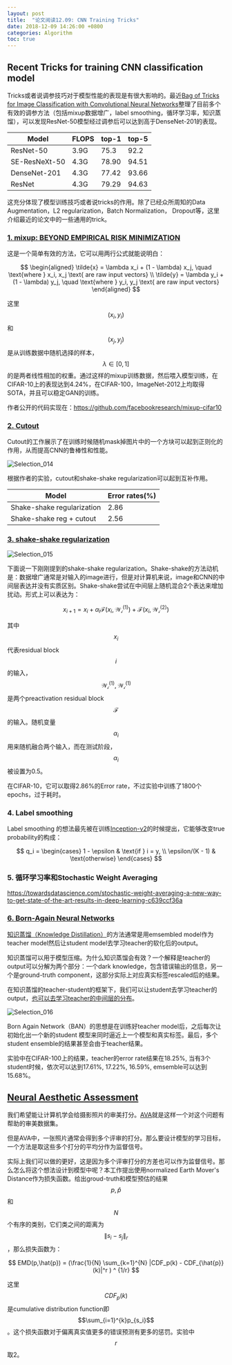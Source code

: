 ```yaml
---
layout: post
title:  "论文阅读12.09: CNN Training Tricks"
date: 2018-12-09 14:26:00 +0800
categories: Algorithm
toc: true
---
```


## Recent Tricks for training CNN classification model

Tricks或者说调参技巧对于模型性能的表现是有很大影响的。最近[Bag of Tricks for Image Classification with Convolutional Neural Networks](https://arxiv.org/pdf/1812.01187v2.pdf)整理了目前多个有效的调参方法（包括mixup数据增广，label smoothing，循环学习率，知识蒸馏），可以发现ResNet-50模型经过调参后可以达到高于DenseNet-201的表现。

| Model         | FLOPS | top-1 | top-5 |
|---------------|-------|-------|-------|
| ResNet-50     |  3.9G | 75.3  | 92.2  |
| SE-ResNeXt-50 |  4.3G | 78.90 | 94.51 |
| DenseNet-201  |  4.3G | 77.42 | 93.66 |
| ResNet        |  4.3G | 79.29 | 94.63 |

这充分体现了模型训练技巧或者说tricks的作用。除了已经众所周知的Data Augmentation，L2 regularization，Batch Normalization， Dropout等，这里介绍最近的论文中的一些通用的trick。

### [1. mixup: BEYOND EMPIRICAL RISK MINIMIZATION](https://arxiv.org/abs/1710.09412)

这是一个简单有效的方法，它可以用两行公式就能说明白：

$$
\begin{aligned}
\tilde{x} = \lambda x_i + (1 - \lambda) x_j, \quad \text{where } x_i, x_j \text{ are raw input vectors} \\
\tilde{y} = \lambda y_i + (1 - \lambda) y_j, \quad \text{where } y_i, y_j \text{ are raw input vectors}
\end{aligned}
$$

这里$$(x_i, y_i)$$和$$(x_j, y_j)$$是从训练数据中随机选择的样本，$$\lambda \in [0, 1]$$的是两者线性相加的权重。通过这样的mixup训练数据，然后喂入模型训练，在CIFAR-10上的表现达到4.24%，在CIFAR-100，ImageNet-2012上均取得SOTA，并且可以稳定GAN的训练。

作者公开的代码实现在：https://github.com/facebookresearch/mixup-cifar10

### [2. Cutout](https://arxiv.org/pdf/1708.04552.pdf)

Cutout的工作展示了在训练时候随机mask掉图片中的一个方块可以起到正则化的作用，从而提高CNN的鲁棒性和性能。

![Selection_014](https://i.imgur.com/NpmsrFY.png)

根据作者的实验，cutout和shake-shake regularization可以起到互补作用。


| Model                      | Error rates(%) |
|----------------------------|----------------|
| Shake-shake regularization | 2.86           |
| Shake-shake reg + cutout   | 2.56           |


### [3. shake-shake regularization](https://arxiv.org/pdf/1705.07485.pdf)

![Selection_015](https://i.imgur.com/fTiduGT.png)

下面说一下刚刚提到的shake-shake regularization。Shake-shake的方法动机是：数据增广通常是对输入的image进行，但是对计算机来说，image和CNN的中间层表达并没有实质区别。Shake-shake尝试在中间层上随机混合2个表达来增加扰动。形式上可以表达为：

$$
x_{i+1} = x_i + \alpha_i \mathcal{F}(x_i, \mathcal{W_i^{(1)}}) + \mathcal{F}(x_i, \mathcal{W_i^{(2)}})
$$

其中$$x_i$$代表residual block $$i$$ 的输入，$$\mathcal{W_i^{(1)}}, \mathcal{W_i^{(1)}}$$ 是两个preactivation residual block $$\mathcal{F}$$ 的输入。随机变量$$\alpha_i$$用来随机融合两个输入，而在测试阶段，$$\alpha_i$$被设置为0.5。

在CIFAR-10，它可以取得2.86%的Error rate，不过实验中训练了1800个epochs，过于耗时。

### 4. Label smoothing

Label smoothing 的想法最先被在训练[Inception-v2](https://arxiv.org/pdf/1812.01187v2.pdf#page=9&zoom=100,0,640)的时候提出，它能够改变true probability的构成：

$$
q_i =
\begin{cases}
1 - \epsilon & \text{if } i = y, \\
\epsilon/(K - 1) & \text{otherwise}
\end{cases}
$$

### 5. 循环学习率和Stochastic Weight Averaging

https://towardsdatascience.com/stochastic-weight-averaging-a-new-way-to-get-state-of-the-art-results-in-deep-learning-c639ccf36a

### [6. Born-Again Neural Networks](https://arxiv.org/pdf/1805.04770.pdf)

[知识蒸馏（Knowledge Distillation）](https://medium.com/neural-machines/knowledge-distillation-dc241d7c2322)的方法通常是用emsembled model作为teacher model然后让student model去学习teacher的软化后的output。

知识蒸馏可以用于模型压缩。为什么知识蒸馏会有效？一个解释是teacher的output可以分解为两个部分：一个dark knowledge，包含错误输出的信息，另一个是ground-truth component，这部分实际上对应真实标签rescaled后的结果。

在知识蒸馏的teacher-student的框架下，我们可以让student去学习teacher的output，[也可以去学习teacher的中间层的分布](http://openaccess.thecvf.com/content_cvpr_2017/papers/Yim_A_Gift_From_CVPR_2017_paper.pdf)。


![Selection_016](https://i.imgur.com/TAd6D2X.png)

Born Again Network（BAN）的思想是在训练好teacher model后，之后每次让初始化出一个新的student 模型来同时逼近上一个模型和真实标签。最后，多个student ensemble的结果甚至会由于teacher结果。

实验中在CIFAR-100上的结果，teacher的error rate结果在18.25%, 当有3个student时候，依次可以达到17.61%, 17.22%, 16.59%, emsemble可以达到15.68%。

## [Neural Aesthetic Assessment](https://arxiv.org/pdf/1709.05424.pdf)

我们希望能让计算机学会给摄影照片的审美打分。[AVA](http://refbase.cvc.uab.es/files/MMP2012a.pdf)就是这样一个对这个问题有帮助的审美数据集。

但是AVA中，一张照片通常会得到多个评审的打分。那么要设计模型的学习目标，一个方法是取这些多个打分的平均分作为监督信号。

实际上我们可以做的更好，这是因为多个评审打分的方差也可以作为监督信号。那么怎么将这个想法设计到模型中呢？本工作提出使用normalized Earth Mover's Distance作为损失函数。给出groud-truth和模型预估的结果$$p,\hat{p}$$和$$N$$个有序的类别，它们类之间的距离为 $$\|s_i - s_j\|_r$$，那么损失函数为：

$$
EMD(p,\hat{p}) = (\frac{1}{N} \sum_{k=1}^{N} |CDF_p(k) - CDF_{\hat{p}}(k)|^r ) ^ {1/r}
$$

这里$$CDF_p(k)$$是cumulative distribution function即$$\sum_{i=1}^{k}p_{s_i}$$。这个损失函数对于偏离真实值更多的错误预测有更多的惩罚。实验中$$r$$取2。

